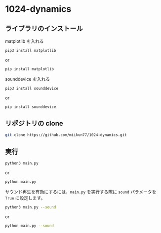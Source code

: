 # 1024-dynamics

## ライブラリのインストール

matplotlib を入れる

```bash
pip3 install matplotlib
```

or

```bash
pip install matplotlib
```

sounddevice を入れる

```bash
pip3 install sounddevice
```

or

```bash
pip install sounddevice
```

## リポジトリの clone

```bash
git clone https://github.com/miikun77/1024-dynamics.git
```

## 実行

```bash
python3 main.py
```

or

```bash
python main.py
```

サウンド再生を有効にするには、`main.py` を実行する際に `sound` パラメータを `True` に設定します。

```bash
python3 main.py --sound
```

or

```bash
python main.py --sound
```
